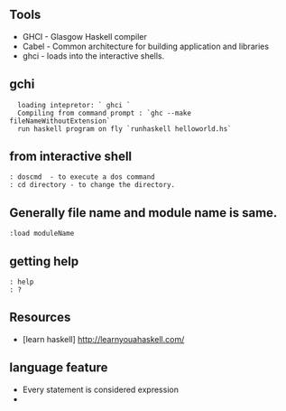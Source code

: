 
## Tools

 * GHCI - Glasgow Haskell compiler 
 * Cabel - Common architecture for building application and libraries
 * ghci  - loads into the interactive shells.  
 

## gchi
      loading intepretor: ` ghci `
      Compiling from command prompt : `ghc --make fileNameWithoutExtension`
      run haskell program on fly `runhaskell helloworld.hs`

## from interactive shell   
` : doscmd  - to execute a dos command `  
` : cd directory - to change the directory. `

## Generally file name and module name is same.
` :load moduleName `

## getting help

```
: help  
: ?  

```
## Resources
*  [learn haskell] http://learnyouahaskell.com/

## language feature
* Every statement is considered expression
* 


